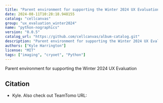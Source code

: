 ```yaml
---
title: "Parent environment for supporting the Winter 2024 UX Evaluation."
date: 2024-08-11T10:28:18.948155
catalog: "cellcanvas"
group: "ux_evaluation_winter2024"
name: "python-nographics"
version: "0.0.5"
catalog_url: "https://github.com/cellcanvas/album-catalog.git"
description: "Parent environment for supporting the Winter 2024 UX Evaluation"
authors: ["Kyle Harrington"]
license: "MIT"
tags: ["imaging", "cryoet", "Python"]
---
```


Parent environment for supporting the Winter 2024 UX Evaluation

## Citation

- Kyle. Also check out TeamTomo
  URL: 

